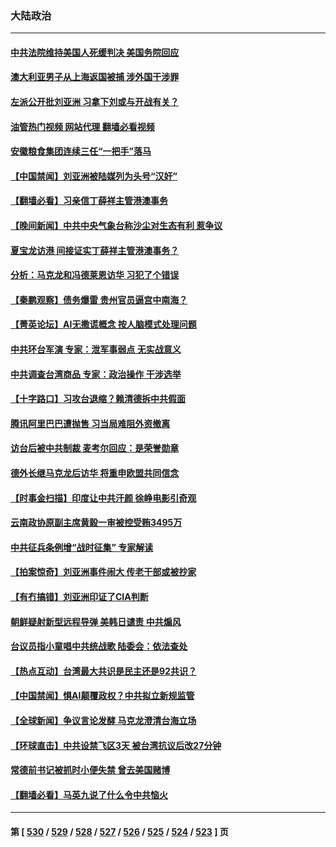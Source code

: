 ### 大陆政治
---
#### [中共法院维持美国人死缓判决 美国务院回应](../../pages/ncid277/n13973017.md?04150045) 
#### [澳大利亚男子从上海返国被捕 涉外国干涉罪](../../pages/ncid277/n13973013.md?04150045) 
#### [左派公开批刘亚洲 习拿下刘或与开战有关？](../../pages/ncid277/n13972740.md?04150045) 
#### [油管热门视频 网站代理 翻墙必看视频](http://138.2.39.72:81/youtube.html?epic-marker?04150045)
#### [安徽粮食集团连续三任“一把手”落马](../../pages/ncid277/n13972728.md?04150045) 
#### [【中国禁闻】刘亚洲被陆媒列为头号“汉奸”](../../pages/ncid277/n13972303.md?04150045) 
#### [【翻墙必看】习亲信丁薛祥主管港澳事务](../../pages/ncid277/n13972706.md?04150045) 
#### [【晚间新闻】中共中央气象台称沙尘对生态有利 惹争议](../../pages/ncid277/n13972317.md?04150045) 
#### [夏宝龙访港 间接证实丁薛祥主管港澳事务？](../../pages/ncid277/n13972567.md?04150045) 
#### [分析：马克龙和冯德莱恩访华 习犯了个错误](../../pages/ncid277/n13971473.md?04150045) 
#### [【秦鹏观察】债务爆雷 贵州官员逼宫中南海？](../../pages/ncid277/n13972378.md?04150045) 
#### [【菁英论坛】AI无撒谎概念 按人脑模式处理问题](../../pages/ncid277/n13972340.md?04150045) 
#### [中共环台军演 专家：泄军事弱点 无实战意义](../../pages/ncid277/n13971468.md?04150045) 
#### [中共调查台湾商品 专家：政治操作 干涉选举](../../pages/ncid277/n13971626.md?04150045) 
#### [【十字路口】习攻台退缩？赖清德拆中共假面](../../pages/ncid277/n13972261.md?04150045) 
#### [腾讯阿里巴巴遭抛售 习当局难阻外资撤离](../../pages/ncid277/n13972266.md?04150045) 
#### [访台后被中共制裁 麦考尔回应：是荣誉勋章](../../pages/ncid277/n13972263.md?04150045) 
#### [德外长继马克龙后访华 将重申欧盟共同信念](../../pages/ncid277/n13972106.md?04150045) 
#### [【时事金扫描】印度让中共汗颜 徐峥电影引奇观](../../pages/ncid277/n13972126.md?04150045) 
#### [云南政协原副主席黄毅一审被控受贿3495万](../../pages/ncid277/n13971925.md?04150045) 
#### [中共征兵条例增“战时征集” 专家解读](../../pages/ncid277/n13972125.md?04150045) 
#### [【拍案惊奇】刘亚洲事件闹大 传老干部或被抄家](../../pages/ncid277/n13972131.md?04150045) 
#### [【有冇搞错】刘亚洲印证了CIA判断](../../pages/ncid277/n13972196.md?04150045) 
#### [朝鲜疑射新型远程导弹 美韩日谴责 中共煽风](../../pages/ncid277/n13971982.md?04150045) 
#### [台议员指小童唱中共统战歌 陆委会：依法查处](../../pages/ncid277/n13971006.md?04150045) 
#### [【热点互动】台湾最大共识是民主还是92共识？](../../pages/ncid277/n13971497.md?04150045) 
#### [【中国禁闻】惧AI颠覆政权？中共拟立新规监管](../../pages/ncid277/n13971418.md?04150045) 
#### [【全球新闻】争议言论发酵 马克龙澄清台海立场](../../pages/ncid277/n13971906.md?04150045) 
#### [【环球直击】中共设禁飞区3天 被台湾抗议后改27分钟](../../pages/ncid277/n13971444.md?04150045) 
#### [常德前书记被抓时小便失禁 曾去美国赌博](../../pages/ncid277/n13971795.md?04150045) 
#### [【翻墙必看】马英九说了什么令中共恼火](../../pages/ncid277/n13971679.md?04150045) 

---
#### 第 [ [530](./530.md?04150045) / [529](./529.md?04150045) / [528](./528.md?04150045) / [527](./527.md?04150045) / [526](./526.md?04150045) / [525](./525.md?04150045) / [524](./524.md?04150045) / [523](./523.md?04150045) ] 页
